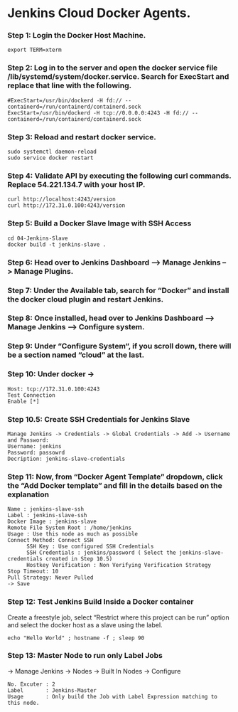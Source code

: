 Jenkins Cloud Docker Agents. 
===========================
### Step 1: Login the Docker Host Machine.
```
export TERM=xterm
```

### Step 2: Log in to the server and open the docker service file /lib/systemd/system/docker.service. Search for ExecStart and replace that line with the following.
```
#ExecStart=/usr/bin/dockerd -H fd:// --containerd=/run/containerd/containerd.sock
ExecStart=/usr/bin/dockerd -H tcp://0.0.0.0:4243 -H fd:// --containerd=/run/containerd/containerd.sock
```
### Step 3: Reload and restart docker service.
```
sudo systemctl daemon-reload
sudo service docker restart
```
### Step 4: Validate API by executing the following curl commands. Replace 54.221.134.7 with your host IP.
```
curl http://localhost:4243/version
curl http://172.31.0.100:4243/version
```  

### Step 5: Build a Docker Slave Image with SSH Access
```	  
cd 04-Jenkins-Slave
docker build -t jenkins-slave .
```   

### Step 6: Head over to Jenkins Dashboard –> Manage Jenkins –> Manage Plugins.

### Step 7: Under the Available tab, search for “Docker” and install the docker cloud plugin and restart Jenkins. 

### Step 8: Once installed, head over to Jenkins Dashboard –> Manage Jenkins –> Configure system.

### Step 9: Under “Configure System“, if you scroll down, there will be a section named “cloud” at the last.

### Step 10: Under docker -> 
```
Host: tcp://172.31.0.100:4243
Test Connection
Enable [*]
```
    
### Step 10.5: Create SSH Credentials for Jenkins Slave
```
Manage Jenkins -> Credentials -> Global Credentials -> Add -> Username and Password:
Username: jenkins
Password: passowrd 
Decription: jenkins-slave-credentials
```
### Step 11: Now, from “Docker Agent Template” dropdown, click the “Add Docker template” and fill in the details based on the explanation	

```
Name : jenkins-slave-ssh
Label : jenkins-slave-ssh			
Docker Image : jenkins-slave
Remote File System Root : /home/jenkins
Usage : Use this node as much as possible 
Connect Method: Connect SSH 
      SSH Key : Use configured SSH Credentials
	  SSH Credentials : jenkins/password ( Select the jenkins-slave-credentials created in Step 10.5)
	  Hostkey Verification : Non Verifying Verification Strategy
Stop Timeout: 10 
Pull Strategy: Never Pulled 
-> Save 
```
### Step 12: Test Jenkins Build Inside a Docker container
Create a freestyle job, select “Restrict where this project can be run” option and select the docker host as a slave using the label.
```
echo "Hello World" ; hostname -f ; sleep 90
```
		 
### Step 13: Master Node to run only Label Jobs 
-> Manage Jenkins -> Nodes -> Built In Nodes -> Configure
```
No. Excuter : 2 
Label       : Jenkins-Master 
Usage       : Only build the Job with Label Expression matching to this node.
```
